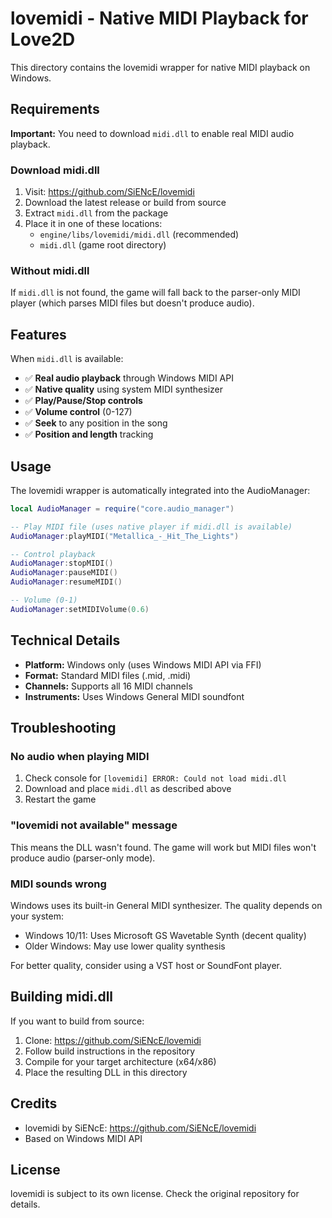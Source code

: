 # lovemidi - Native MIDI Playback for Love2D

This directory contains the lovemidi wrapper for native MIDI playback on Windows.

## Requirements

**Important:** You need to download `midi.dll` to enable real MIDI audio playback.

### Download midi.dll

1. Visit: https://github.com/SiENcE/lovemidi
2. Download the latest release or build from source
3. Extract `midi.dll` from the package
4. Place it in one of these locations:
   - `engine/libs/lovemidi/midi.dll` (recommended)
   - `midi.dll` (game root directory)

### Without midi.dll

If `midi.dll` is not found, the game will fall back to the parser-only MIDI player (which parses MIDI files but doesn't produce audio).

## Features

When `midi.dll` is available:
- ✅ **Real audio playback** through Windows MIDI API
- ✅ **Native quality** using system MIDI synthesizer
- ✅ **Play/Pause/Stop controls**
- ✅ **Volume control** (0-127)
- ✅ **Seek** to any position in the song
- ✅ **Position and length** tracking

## Usage

The lovemidi wrapper is automatically integrated into the AudioManager:

```lua
local AudioManager = require("core.audio_manager")

-- Play MIDI file (uses native player if midi.dll is available)
AudioManager:playMIDI("Metallica_-_Hit_The_Lights")

-- Control playback
AudioManager:stopMIDI()
AudioManager:pauseMIDI()
AudioManager:resumeMIDI()

-- Volume (0-1)
AudioManager:setMIDIVolume(0.6)
```

## Technical Details

- **Platform:** Windows only (uses Windows MIDI API via FFI)
- **Format:** Standard MIDI files (.mid, .midi)
- **Channels:** Supports all 16 MIDI channels
- **Instruments:** Uses Windows General MIDI soundfont

## Troubleshooting

### No audio when playing MIDI

1. Check console for `[lovemidi] ERROR: Could not load midi.dll`
2. Download and place `midi.dll` as described above
3. Restart the game

### "lovemidi not available" message

This means the DLL wasn't found. The game will work but MIDI files won't produce audio (parser-only mode).

### MIDI sounds wrong

Windows uses its built-in General MIDI synthesizer. The quality depends on your system:
- Windows 10/11: Uses Microsoft GS Wavetable Synth (decent quality)
- Older Windows: May use lower quality synthesis

For better quality, consider using a VST host or SoundFont player.

## Building midi.dll

If you want to build from source:

1. Clone: https://github.com/SiENcE/lovemidi
2. Follow build instructions in the repository
3. Compile for your target architecture (x64/x86)
4. Place the resulting DLL in this directory

## Credits

- lovemidi by SiENcE: https://github.com/SiENcE/lovemidi
- Based on Windows MIDI API

## License

lovemidi is subject to its own license. Check the original repository for details.

